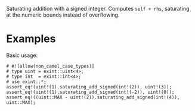 Saturating addition with a signed integer. Computes `self + rhs`,
saturating at the numeric bounds instead of overflowing.

# Examples

Basic usage:

```
# #![allow(non_camel_case_types)]
# type uint = exint::uint<4>;
# type int  = exint::int<4>;
# use exint::*;
assert_eq!(uint!(1).saturating_add_signed(int!(2)), uint!(3));
assert_eq!(uint!(1).saturating_add_signed(int!(-2)), uint!(0));
assert_eq!((uint::MAX - uint!(2)).saturating_add_signed(int!(4)), uint::MAX);
```

